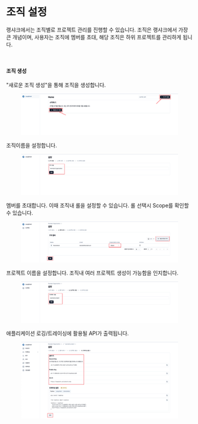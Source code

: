 # 조직 설정

랭샤크에서는 조직별로 프로젝트 관리를 진행할 수 있습니다. 조직은 랭샤크에서 가장 큰 개념이며, 사용자는 조직에 멤버를 초대, 해당 조직은 하위 프로젝트를 관리하게 됩니다.

<figure><img src="../.gitbook/assets/제목 없음-2024-07-12-1726.png" alt=""><figcaption></figcaption></figure>

#### 조직 생성

"새로운 조직 생성"을 통해 조직을 생성합니다.

<figure><img src="../.gitbook/assets/image (1) (1) (1) (1).png" alt=""><figcaption></figcaption></figure>

조직이름을 설정합니다.

<figure><img src="../.gitbook/assets/image (1) (1) (1) (1) (1).png" alt=""><figcaption></figcaption></figure>

멤버를 초대합니다. 이때 조직내 롤을 설정할 수 있습니다. 롤 선택시 Scope를 확인할 수 있습니다.

<figure><img src="../.gitbook/assets/image (2) (1) (1) (1).png" alt=""><figcaption></figcaption></figure>

프로젝트 이름을 설정합니다. 조직내 여러 프로젝트 생성이 가능함을 인지합니다.

<figure><img src="../.gitbook/assets/image (3) (1).png" alt=""><figcaption></figcaption></figure>

애플리케이션 로깅/트레이싱에 활용될 API가 출력됩니다.

<figure><img src="../.gitbook/assets/image (4).png" alt=""><figcaption></figcaption></figure>

